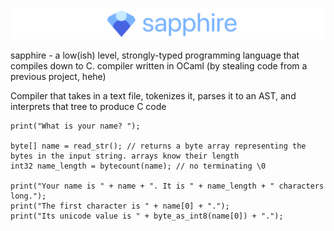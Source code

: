 ![Banner with the Sapphire programming language logo](banner.png)

sapphire - a low(ish) level, strongly-typed programming language that compiles down to C. compiler written in OCaml (by stealing code from a previous project, hehe)

Compiler that takes in a text file, tokenizes it, parses it to an AST, and interprets that tree to produce C code

```
print("What is your name? ");

byte[] name = read_str(); // returns a byte array representing the bytes in the input string. arrays know their length
int32 name_length = bytecount(name); // no terminating \0

print("Your name is " + name + ". It is " + name_length + " characters long.");
print("The first character is " + name[0] + ".");
print("Its unicode value is " + byte_as_int8(name[0]) + ".");
```
